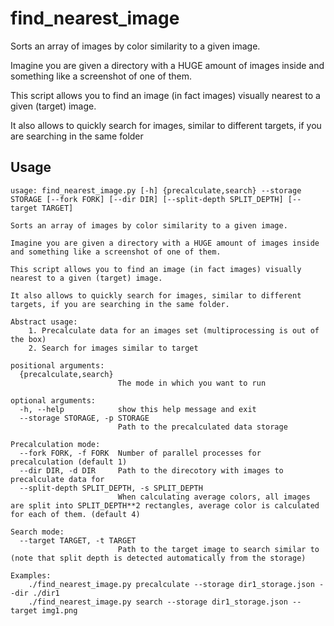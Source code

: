 # find_nearest_image
Sorts an array of images by color similarity to a given image.

Imagine you are given a directory with a HUGE amount of images inside and something like a screenshot of one of them.

This script allows you to find an image (in fact images) visually nearest to a given (target) image.

It also allows to quickly search for images, similar to different targets, if you are searching in the same folder
## Usage
```
usage: find_nearest_image.py [-h] {precalculate,search} --storage STORAGE [--fork FORK] [--dir DIR] [--split-depth SPLIT_DEPTH] [--target TARGET]

Sorts an array of images by color similarity to a given image.

Imagine you are given a directory with a HUGE amount of images inside and something like a screenshot of one of them.

This script allows you to find an image (in fact images) visually nearest to a given (target) image.

It also allows to quickly search for images, similar to different targets, if you are searching in the same folder.

Abstract usage:
    1. Precalculate data for an images set (multiprocessing is out of the box)
    2. Search for images similar to target

positional arguments:
  {precalculate,search}
                        The mode in which you want to run

optional arguments:
  -h, --help            show this help message and exit
  --storage STORAGE, -p STORAGE
                        Path to the precalculated data storage

Precalculation mode:
  --fork FORK, -f FORK  Number of parallel processes for precalculation (default 1)
  --dir DIR, -d DIR     Path to the direcotory with images to precalculate data for
  --split-depth SPLIT_DEPTH, -s SPLIT_DEPTH
                        When calculating average colors, all images are split into SPLIT_DEPTH**2 rectangles, average color is calculated for each of them. (default 4)

Search mode:
  --target TARGET, -t TARGET
                        Path to the target image to search similar to (note that split depth is detected automatically from the storage)

Examples:
    ./find_nearest_image.py precalculate --storage dir1_storage.json --dir ./dir1
    ./find_nearest_image.py search --storage dir1_storage.json --target img1.png
```
